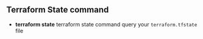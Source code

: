 ## Terraform State command
- **terraform state** terraform state command query your `terraform.tfstate` file